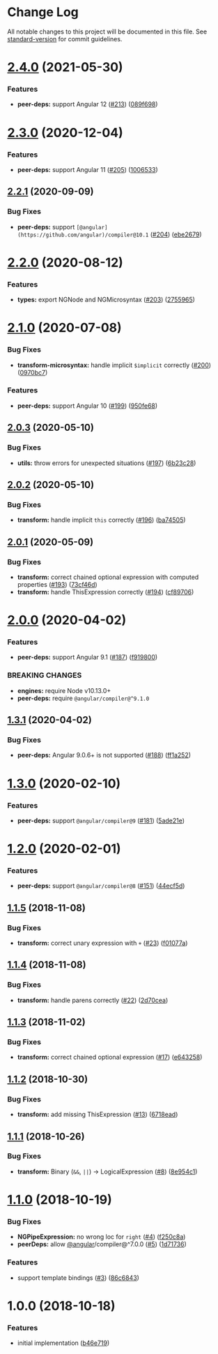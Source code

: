# Change Log

All notable changes to this project will be documented in this file. See [standard-version](https://github.com/conventional-changelog/standard-version) for commit guidelines.

<a name="2.4.0"></a>
# [2.4.0](https://github.com/ikatyang/angular-estree-parser/compare/v2.3.0...v2.4.0) (2021-05-30)


### Features

* **peer-deps:** support Angular 12 ([#213](https://github.com/ikatyang/angular-estree-parser/issues/213)) ([089f698](https://github.com/ikatyang/angular-estree-parser/commit/089f698))



<a name="2.3.0"></a>
# [2.3.0](https://github.com/ikatyang/angular-estree-parser/compare/v2.2.1...v2.3.0) (2020-12-04)


### Features

* **peer-deps:** support Angular 11 ([#205](https://github.com/ikatyang/angular-estree-parser/issues/205)) ([1006533](https://github.com/ikatyang/angular-estree-parser/commit/1006533))



<a name="2.2.1"></a>
## [2.2.1](https://github.com/ikatyang/angular-estree-parser/compare/v2.2.0...v2.2.1) (2020-09-09)


### Bug Fixes

* **peer-deps:** support `[@angular](https://github.com/angular)/compiler@10.1` ([#204](https://github.com/ikatyang/angular-estree-parser/issues/204)) ([ebe2679](https://github.com/ikatyang/angular-estree-parser/commit/ebe2679))



<a name="2.2.0"></a>
# [2.2.0](https://github.com/ikatyang/angular-estree-parser/compare/v2.1.0...v2.2.0) (2020-08-12)


### Features

* **types:** export NGNode and NGMicrosyntax ([#203](https://github.com/ikatyang/angular-estree-parser/issues/203)) ([2755965](https://github.com/ikatyang/angular-estree-parser/commit/2755965))



<a name="2.1.0"></a>
# [2.1.0](https://github.com/ikatyang/angular-estree-parser/compare/v2.0.3...v2.1.0) (2020-07-08)


### Bug Fixes

* **transform-microsyntax:** handle implicit `$implicit` correctly ([#200](https://github.com/ikatyang/angular-estree-parser/issues/200)) ([0970bc7](https://github.com/ikatyang/angular-estree-parser/commit/0970bc7))


### Features

* **peer-deps:** support Angular 10 ([#199](https://github.com/ikatyang/angular-estree-parser/issues/199)) ([950fe68](https://github.com/ikatyang/angular-estree-parser/commit/950fe68))



<a name="2.0.3"></a>
## [2.0.3](https://github.com/ikatyang/angular-estree-parser/compare/v2.0.2...v2.0.3) (2020-05-10)


### Bug Fixes

* **utils:** throw errors for unexpected situations ([#197](https://github.com/ikatyang/angular-estree-parser/issues/197)) ([6b23c28](https://github.com/ikatyang/angular-estree-parser/commit/6b23c28))



<a name="2.0.2"></a>
## [2.0.2](https://github.com/ikatyang/angular-estree-parser/compare/v2.0.1...v2.0.2) (2020-05-10)


### Bug Fixes

* **transform:** handle implicit `this` correctly ([#196](https://github.com/ikatyang/angular-estree-parser/issues/196)) ([ba74505](https://github.com/ikatyang/angular-estree-parser/commit/ba74505))



<a name="2.0.1"></a>
## [2.0.1](https://github.com/ikatyang/angular-estree-parser/compare/v2.0.0...v2.0.1) (2020-05-09)


### Bug Fixes

* **transform:** correct chained optional expression with computed properties ([#193](https://github.com/ikatyang/angular-estree-parser/issues/193)) ([73cf46d](https://github.com/ikatyang/angular-estree-parser/commit/73cf46d))
* **transform:** handle ThisExpression correctly ([#194](https://github.com/ikatyang/angular-estree-parser/issues/194)) ([cf89706](https://github.com/ikatyang/angular-estree-parser/commit/cf89706))



<a name="2.0.0"></a>
# [2.0.0](https://github.com/ikatyang/angular-estree-parser/compare/v1.3.1...v2.0.0) (2020-04-02)


### Features

* **peer-deps:** support Angular 9.1 ([#187](https://github.com/ikatyang/angular-estree-parser/issues/187)) ([f919800](https://github.com/ikatyang/angular-estree-parser/commit/f919800))


### BREAKING CHANGES

* **engines:** require Node v10.13.0+
* **peer-deps:** require `@angular/compiler@^9.1.0`



<a name="1.3.1"></a>
## [1.3.1](https://github.com/ikatyang/angular-estree-parser/compare/v1.3.0...v1.3.1) (2020-04-02)


### Bug Fixes

* **peer-deps:** Angular 9.0.6+ is not supported ([#188](https://github.com/ikatyang/angular-estree-parser/issues/188)) ([ff1a252](https://github.com/ikatyang/angular-estree-parser/commit/ff1a252))



<a name="1.3.0"></a>
# [1.3.0](https://github.com/ikatyang/angular-estree-parser/compare/v1.2.0...v1.3.0) (2020-02-10)


### Features

* **peer-deps:** support `@angular/compiler@9` ([#181](https://github.com/ikatyang/angular-estree-parser/issues/181)) ([5ade21e](https://github.com/ikatyang/angular-estree-parser/commit/5ade21e))



<a name="1.2.0"></a>
# [1.2.0](https://github.com/ikatyang/angular-estree-parser/compare/v1.1.5...v1.2.0) (2020-02-01)


### Features

* **peer-deps:** support `@angular/compiler@8` ([#151](https://github.com/ikatyang/angular-estree-parser/issues/151)) ([44ecf5d](https://github.com/ikatyang/angular-estree-parser/commit/44ecf5d))



<a name="1.1.5"></a>
## [1.1.5](https://github.com/ikatyang/angular-estree-parser/compare/v1.1.4...v1.1.5) (2018-11-08)


### Bug Fixes

* **transform:** correct unary expression with `+` ([#23](https://github.com/ikatyang/angular-estree-parser/issues/23)) ([f01077a](https://github.com/ikatyang/angular-estree-parser/commit/f01077a))



<a name="1.1.4"></a>
## [1.1.4](https://github.com/ikatyang/angular-estree-parser/compare/v1.1.3...v1.1.4) (2018-11-08)


### Bug Fixes

* **transform:** handle parens correctly ([#22](https://github.com/ikatyang/angular-estree-parser/issues/22)) ([2d70cea](https://github.com/ikatyang/angular-estree-parser/commit/2d70cea))



<a name="1.1.3"></a>
## [1.1.3](https://github.com/ikatyang/angular-estree-parser/compare/v1.1.2...v1.1.3) (2018-11-02)


### Bug Fixes

* **transform:** correct chained optional expression ([#17](https://github.com/ikatyang/angular-estree-parser/issues/17)) ([e643258](https://github.com/ikatyang/angular-estree-parser/commit/e643258))



<a name="1.1.2"></a>
## [1.1.2](https://github.com/ikatyang/angular-estree-parser/compare/v1.1.1...v1.1.2) (2018-10-30)


### Bug Fixes

* **transform:** add missing ThisExpression ([#13](https://github.com/ikatyang/angular-estree-parser/issues/13)) ([6718ead](https://github.com/ikatyang/angular-estree-parser/commit/6718ead))



<a name="1.1.1"></a>
## [1.1.1](https://github.com/ikatyang/angular-estree-parser/compare/v1.1.0...v1.1.1) (2018-10-26)


### Bug Fixes

* **transform:** Binary (`&&`, `||`) -> LogicalExpression ([#8](https://github.com/ikatyang/angular-estree-parser/issues/8)) ([8e954c1](https://github.com/ikatyang/angular-estree-parser/commit/8e954c1))



<a name="1.1.0"></a>
# [1.1.0](https://github.com/ikatyang/angular-estree-parser/compare/v1.0.0...v1.1.0) (2018-10-19)


### Bug Fixes

* **NGPipeExpression:** no wrong loc for `right` ([#4](https://github.com/ikatyang/angular-estree-parser/issues/4)) ([f250c8a](https://github.com/ikatyang/angular-estree-parser/commit/f250c8a))
* **peerDeps:** allow [@angular](https://github.com/angular)/compiler@^7.0.0 ([#5](https://github.com/ikatyang/angular-estree-parser/issues/5)) ([1d71736](https://github.com/ikatyang/angular-estree-parser/commit/1d71736))


### Features

* support template bindings ([#3](https://github.com/ikatyang/angular-estree-parser/issues/3)) ([86c6843](https://github.com/ikatyang/angular-estree-parser/commit/86c6843))



<a name="1.0.0"></a>
# 1.0.0 (2018-10-18)


### Features

* initial implementation ([b46e719](https://github.com/ikatyang/angular-estree-parser/commit/b46e719))
